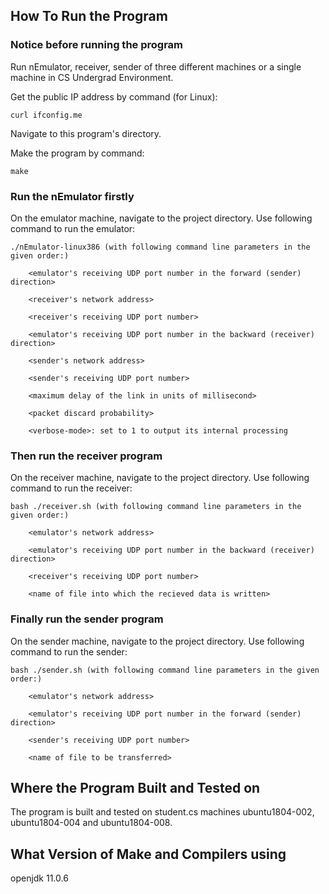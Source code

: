 ## How To Run the Program

### Notice before running the program

Run nEmulator, receiver, sender of three different machines or a single machine in CS Undergrad Environment.

Get the public IP address by command (for Linux): 
```
curl ifconfig.me
```
Navigate to this program's directory. 

Make the program by command:
```
make
```

### Run the nEmulator firstly

On the emulator machine, navigate to the project directory. Use following command to run the emulator:
```
./nEmulator-linux386 (with following command line parameters in the given order:)

	<emulator's receiving UDP port number in the forward (sender) direction>

	<receiver's network address>

	<receiver's receiving UDP port number>

	<emulator's receiving UDP port number in the backward (receiver) direction>

	<sender's network address>

	<sender's receiving UDP port number>

	<maximum delay of the link in units of millisecond>

	<packet discard probability>

	<verbose-mode>: set to 1 to output its internal processing
```

### Then run the receiver program
On the receiver machine, navigate to the project directory. Use following command to run the receiver:
```
bash ./receiver.sh (with following command line parameters in the given order:)

	<emulator's network address>

	<emulator's receiving UDP port number in the backward (receiver) direction>

	<receiver's receiving UDP port number>

	<name of file into which the recieved data is written>
```

### Finally run the sender program
On the sender machine, navigate to the project directory. Use following command to run the sender:
```
bash ./sender.sh (with following command line parameters in the given order:)

	<emulator's network address>

	<emulator's receiving UDP port number in the forward (sender) direction>

	<sender's receiving UDP port number>

	<name of file to be transferred>
```

## Where the Program Built and Tested on
	
The program is built and tested on student.cs machines ubuntu1804-002, ubuntu1804-004 and ubuntu1804-008.

## What Version of Make and Compilers using

openjdk 11.0.6
